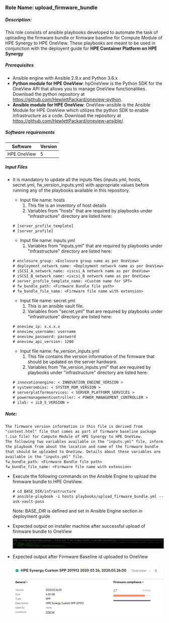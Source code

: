 ### Role Name: upload_firmware_bundle

##### Description: 
This role consists of ansible playbooks developed to automate the task of uploading the firmware bundle or firmware baseline for Compute Module of HPE Synergy to HPE OneView. These playbooks are meant to be used in conjunction with the deployent guide for **HPE Container Platform on HPE Synergy**

##### Prerequisites
- Ansible engine with Ansible 2.9.x and Python  3.6.x
- **Python module for HPE OneView**: hpOneView is the Python SDK for the OneView API that allows you to manage OneView functionalities. Download the python repository at https://github.com/HewlettPackard/oneview-python.
- **Ansible module for HPE OneView**: OneView-ansible is the Ansible Module for HPE OneView which utilizes the python SDK to enable infrastructure as a code. Download the repository at https://github.com/HewlettPackard/oneview-ansible/.

##### Software requirements 
| Software | Version |
|--|--|
| HPE OneView	| 5 |

##### Input Files
- It is mandatory to update all the inputs  files (inputs.yml, hosts, secret.yml, fw_version_inputs.yml) with appropriate values before running any of the playbooks available in this repository.
	- Input file name: hosts
		1. This file is an inventory of host details
		2. Variables from "hosts" that are required by playbooks under "infrastructure" directory are listed here:
    ```
    # [server_profile_template]
    # [server_profile]
    ```
	- Input file name: inputs.yml
		1. Variables from "inputs.yml" that are required by playbooks under "infrastructure" directory are listed here:
    ```
    # enclosure_group: <Enclosure group name as per OneView> 
    # deployment_network_name: <Deployment network name as per OneView>
    # iSCSI_A_network_name: <iscsi_A network name as per OneView>
    # iSCSI_B_network_name: <iscsi_B network name as per OneView>
    # server_profile_template_name: <Custom name for SPT>
    # fw_bundle_path: <Firmware Bundle file path>
    # fw_bundle_file_name: <Firmware file name with extension>
    ```
	- Input file name: secret.yml
		1. This is an ansible vault file.
		2. Variables from "secret.yml" that are required by playbooks under "infrastructure" directory are listed here:
    ```
    # oneview_ip: x.x.x.x 
    # oneview_username: username
    # oneview_password: password
    # oneview_api_version: 1200
    ```
   
    - Input file name: fw_version_inputs.yml
		1. This file contains the version information of the firmware that should be updated on the server hardware.
		2. Variables from "fw_version_inputs.yml" that are required by playbooks under "infrastructure" directory are listed here:
    ```
    # innovationengine: < INNOVATION_ENGINE_VERSION >
    # systemrombios: < SYSTEM_ROM_VERSION >
    # serverplatformservices: < SERVER_PLATFORM_SERVICES >
    # powermanagementcontroller: < POWER_MANAGEMENT_CONTROLLER >
    # ilo5: < iLO_5_VERSION >
    ```

##### Note:
```
The firmware version information in this file is derived from "content.html" file that comes as part of firmware baseline package (.iso file) for Compute Module of HPE Synergy to HPE OneView.
The following two variables available in the "inputs.yml" file, inform the playbook from about the location and name of the firmware bundle that should be uploaded to OneView. Details about these variables are available in the "inputs.yml" file.
fw_bundle_path: <Firmware Bundle file path>
fw_bundle_file_name: <Firmware file name with extension>
```

- Execute the following commands on the Ansible Engine to upload the firmware bundle to HPE OneView.
    ```
    # cd BASE_DIR/infrastructure
    # ansible-playbook -i hosts playbooks/upload_firmware_bundle.yml --ask-vault-pass
    ```
	Note: BASE_DIR is defined and set in Ansible Engine section in deployment guide
- Expected output on installer machine after successful upload of firmware bundle to OneView

  ![](../../media/2-role-upload_firmware_bundle.JPG)

- Expected output after Firmware Baseline id uploaded to OneView

  ![](../../media/1-role-upload_firmware_bundle_OneView.JPG)